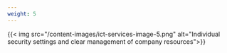 ```yaml
---
weight: 5
---
```

{{< img src="/content-images/ict-services-image-5.png" alt="Individual security settings and clear management of company resources">}}